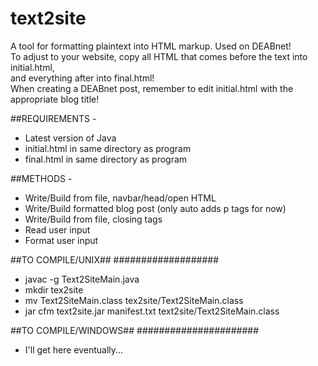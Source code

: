 # text2site
A tool for formatting plaintext into HTML markup. Used on DEABnet! <br>
To adjust to your website, copy all HTML that comes before the text into initial.html, <br>
and everything after into final.html! <br>
When creating a DEABnet post, remember to edit initial.html with the appropriate blog title!

##REQUIREMENTS -
* Latest version of Java
* initial.html in same directory as program
* final.html in same directory as program

##METHODS -
* Write/Build from file, navbar/head/open HTML
* Write/Build formatted blog post (only auto adds p tags for now)
* Write/Build from file, closing tags
* Read user input
* Format user input

##TO COMPILE/UNIX##
###################
* javac -g Text2SiteMain.java
* mkdir tex2site
* mv Text2SiteMain.class tex2site/Text2SiteMain.class
* jar cfm text2site.jar manifest.txt text2site/Text2SiteMain.class

##TO COMPILE/WINDOWS##
######################
* I'll get here eventually...
